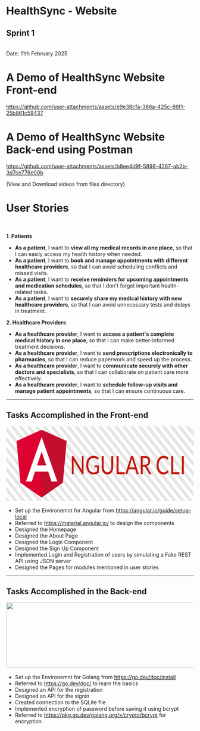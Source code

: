 <h1>HealthSync - Website</h1>
<h2>Sprint 1</h2> <br>
Date: 11th February 2025


<h1>A Demo of HealthSync Website Front-end</h1>


https://github.com/user-attachments/assets/e9e38cfa-386a-425c-86f1-25b861c59437




<h1>A Demo of HealthSync Website Back-end using Postman</h1>


https://github.com/user-attachments/assets/b8ee4d9f-5898-4267-ab2b-3d7ce776e00b

(View and Download videos from files directory)
<br>
<h1>User Stories</h1>
<br>

**1. Patients**
- **As a patient**, I want to **view all my medical records in one place**, so that I can easily access my health history when needed.  
- **As a patient**, I want to **book and manage appointments with different healthcare providers**, so that I can avoid scheduling conflicts and missed visits.  
- **As a patient**, I want to **receive reminders for upcoming appointments and medication schedules**, so that I don't forget important health-related tasks.  
- **As a patient**, I want to **securely share my medical history with new healthcare providers**, so that I can avoid unnecessary tests and delays in treatment.  

**2. Healthcare Providers**
- **As a healthcare provider**, I want to **access a patient's complete medical history in one place**, so that I can make better-informed treatment decisions.  
- **As a healthcare provider**, I want to **send prescriptions electronically to pharmacies**, so that I can reduce paperwork and speed up the process.  
- **As a healthcare provider**, I want to **communicate securely with other doctors and specialists**, so that I can collaborate on patient care more effectively.  
- **As a healthcare provider**, I want to **schedule follow-up visits and manage patient appointments**, so that I can ensure continuous care.  


<hr>

<h2>Tasks Accomplished in the Front-end</h2>

<img src="https://github.com/sriramthota1/Esync/blob/77bff5122b65585c60d7a7ef6425a2fd8488d44a/Files/Angular-CLI-Logo.png" height="200" width="650"/>

- Set up the Environemnt for Angular from https://angular.io/guide/setup-local
- Referred to https://material.angular.io/ to design the components
- Designed the Homepage
- Designed the About Page
- Designed the Login Component
- Designed the Sign Up Component
- Implemented Login and Registration of users by simulating a Fake REST API using JSON server
- Designed the Pages for modules mentioned in user stories

<hr>
<h2>Tasks Accomplished in the Back-end</h2>

<img src="https://github.com/Ashel1/WhatToWatch/blob/5fa54d47f8c0b96912c5378442eec04433270f0f/images/go.png" height="175" width="550"/>

- Set up the Environemnt for Golang from https://go.dev/doc/install
- Referred to https://go.dev/doc/ to learn the basics
- Designed an API for the registration
- Designed an API for the signin
- Created connection to the SQLite file
- Implemented encryption of password before saving it using bcrypt
- Referred to https://pkg.go.dev/golang.org/x/crypto/bcrypt for encryption
